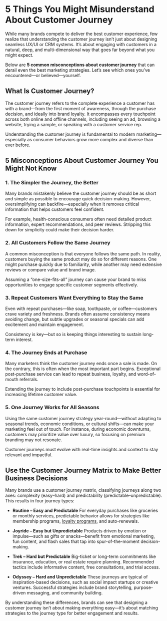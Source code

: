 # 5 Things You Might Misunderstand About Customer Journey

While many brands compete to deliver the best customer experience, few realize that understanding the customer journey isn’t just about designing seamless UX/UI or CRM systems. It’s about engaging with customers in a natural, deep, and multi-dimensional way that goes far beyond what you might expect.

Below are **5 common misconceptions about customer journey** that can derail even the best marketing strategies. Let’s see which ones you’ve encountered—or believed—yourself.

## What Is Customer Journey?

The customer journey refers to the complete experience a customer has with a brand—from the first moment of awareness, through the purchase decision, and ideally into brand loyalty. It encompasses every touchpoint across both online and offline channels, including seeing an ad, browsing a website, trying a sample, or speaking with a customer service rep.

Understanding the customer journey is fundamental to modern marketing—especially as consumer behaviors grow more complex and diverse than ever before.

## 5 Misconceptions About Customer Journey You Might Not Know

### 1. The Simpler the Journey, the Better

Many brands mistakenly believe the customer journey should be as short and simple as possible to encourage quick decision-making. However, oversimplifying can backfire—especially when it removes critical information that helps customers feel confident.

For example, health-conscious consumers often need detailed product information, expert recommendations, and peer reviews. Stripping this down for simplicity could make their decision harder.

### 2. All Customers Follow the Same Journey

A common misconception is that everyone follows the same path. In reality, customers buying the same product may do so for different reasons. One might purchase quickly due to familiarity, while another may need extensive reviews or compare value and brand image.

Assuming a “one-size-fits-all” journey can cause your brand to miss opportunities to engage specific customer segments effectively.

### 3. Repeat Customers Want Everything to Stay the Same

Even with repeat purchases—like soap, toothpaste, or coffee—customers crave variety and freshness. Brands often assume consistency means avoiding change, but subtle upgrades or seasonal specials can add excitement and maintain engagement.

Consistency is key—but so is keeping things interesting to sustain long-term interest.

### 4. The Journey Ends at Purchase

Many marketers think the customer journey ends once a sale is made. On the contrary, this is often when the most important part begins. Exceptional post-purchase service can lead to repeat business, loyalty, and word-of-mouth referrals.

Extending the journey to include post-purchase touchpoints is essential for increasing lifetime customer value.

### 5. One Journey Works for All Seasons

Using the same customer journey strategy year-round—without adapting to seasonal trends, economic conditions, or cultural shifts—can make your marketing feel out of touch. For instance, during economic downturns, customers may prioritize value over luxury, so focusing on premium branding may not resonate.

Customer journeys must evolve with real-time insights and context to stay relevant and impactful.

## Use the Customer Journey Matrix to Make Better Business Decisions

Many brands use a customer journey matrix, classifying journeys along two axes: complexity (easy–hard) and predictability (predictable–unpredictable). This results in four journey types:

- **Routine – Easy and Predictable**
  For everyday purchases like groceries or monthly services, predictable behavior allows for strategies like membership programs, [loyalty programs](https://www.jenosize.com/en/ideas/transformation-and-technology/loyalty-program-tips), and auto-renewals.

- **Joyride – Easy but Unpredictable**
  Products driven by emotion or impulse—such as gifts or snacks—benefit from emotional marketing, fun content, and flash sales that tap into spur-of-the-moment decision-making.

- **Trek – Hard but Predictable**
  Big-ticket or long-term commitments like insurance, education, or real estate require planning. Recommended tactics include informative content, free consultations, and trial access.

- **Odyssey – Hard and Unpredictable**
  These journeys are typical of inspiration-based decisions, such as social impact startups or creative ventures. Successful strategies include brand storytelling, purpose-driven messaging, and community building.

By understanding these differences, brands can see that designing a customer journey isn’t about making everything easy—it’s about matching strategies to the journey type for better engagement and results.